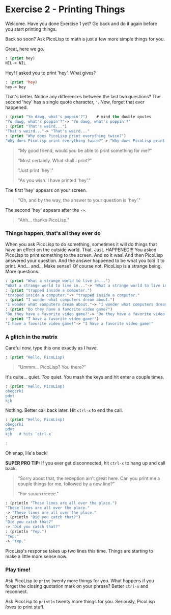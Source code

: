 # Exercise 2 - Printing Things

Welcome. Have you done Exercise 1 yet? Go back and do it again before you start printing things.

Back so soon? Ask PicoLisp to math a just a few more simple things for you.


Great, here we go. 
```lisp
: (print hey)
NIL-> NIL
``` 

Hey! I asked you to print 'hey'. What gives?

```lisp
: (print 'hey)
hey-> hey
```

  That's better. Notice any differences between the last two questions? The second 'hey' has a single quote character, `'`. Now, forget that ever happened.

```lisp 
: (print "Yo dawg, what's poppin'?")    # mind the double qoutes
"Yo dawg, what's poppin'?"-> "Yo dawg, what's poppin'?"
: (print "That's weird...")
"That's weird..."-> "That's weird..."
: (print "Why does PicoLisp print everything twice?")
"Why does PicoLisp print everything twice?"-> "Why does PicoLisp print everything twice?"
```


> "My good friend, would you be able to print something for me?"
>
> "Most certainly. What shall I print?"
> 
> "Just print 'hey'."
>
> "As you wish. I have printed 'hey'." 

  The first 'hey' appears on your screen. 

> "Oh, and by the way, the answer to your question is 'hey'." 

  The second 'hey' appears after the `->`.

> "Ahh... thanks PicoLisp."



### Things happen, that's all they ever do
  When you ask PicoLisp to do something, sometimes it will do things that have an effect on the outside world. That. Just. HAPPENED!!! You asked PicoLisp to print something to the screen. And so it was! And then PicoLisp answered your question. And the answer happened to be what you told it to print. And... and... Make sense? Of course not. PicoLisp is a strange being. More questions.


```lisp
: (print "What a strange world to live in...")
"What a strange world to live in..."-> "What a strange world to live in..."
: (print "trapped inside a computer.")
"trapped inside a computer."-> "trapped inside a computer."
: (print "I wonder what computers dream about.")
"I wonder what computers dream about."-> "I wonder what computers dream about."
: (print "Do they have a favorite video game?")
"Do they have a favorite video game?"-> "Do they have a favorite video game?"
: (print "I have a favorite video game!")
"I have a favorite video game!"-> "I have a favorite video game!"
```



### A glitch in the matrix
Careful now, type this one exactly as I have.

```lisp
: (print "Hello, PicoLisp)
```

> "Ummm... PicoLisp? You there?" 

  It's quite... quiet. *Too* quiet. You mash the keys and hit enter a couple times.

```lisp
: (print "Hello, PicoLisp)
obegcrki
pdyt
kjb
```

Nothing. Better call back later. Hit `ctrl-x` to end the call.

```lisp
: (print "Hello, PicoLisp)
obegcrki
pdyt
kjb   # hits `ctrl-x`

: 
```

Oh snap, He's back! 

**SUPER PRO TIP:** If you ever get disconnected, hit `ctrl-x` to hang up and call back.


> "Sorry about that, the reception ain't great here. Can you print me a couple things for me, followed by a new line?"
>
> "For suuurrrreeee."

```lisp
: (println "These lines are all over the place.")
"These lines are all over the place."
-> "These lines are all over the place."
: (println "Did you catch that?")
"Did you catch that?"
-> "Did you catch that?"
: (println "Yep.")
"Yep."
-> "Yep."
```

PicoLisp's response takes up two lines this time.  Things are starting to make a little more sense now.


### Play time!
Ask PicoLisp to `print` twenty more things for you. What happens if you forget the closing quotation mark on your phrase? Better `ctrl-x` and reconnect.

Ask PicoLisp to `println` twenty more things for you. Seriously, PicoLisp *loves* to print stuff.

